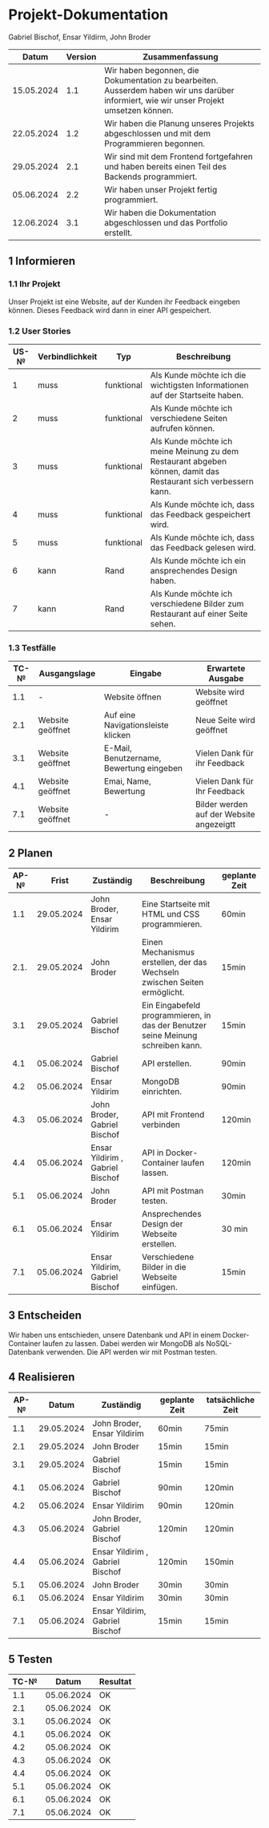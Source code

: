 # Projekt-Dokumentation

Gabriel Bischof, Ensar Yildirm, John Broder

| Datum | Version | Zusammenfassung                                              |
| ----- | ------- | ------------------------------------------------------------ |
|15.05.2024       | 1.1   | Wir haben begonnen, die Dokumentation zu bearbeiten. Ausserdem haben wir uns darüber informiert, wie wir unser Projekt umsetzen können. |
|22.05.2024       | 1.2    | Wir haben die Planung unseres Projekts abgeschlossen und mit dem Programmieren begonnen.|
|29.05.2024       | 2.1   |  Wir sind mit dem Frontend fortgefahren und haben bereits einen Teil des Backends programmiert.|
|05.06.2024       | 2.2   | Wir haben unser Projekt fertig programmiert.|
|12.06.2024       | 3.1   |Wir haben die Dokumentation abgeschlossen und das Portfolio erstellt.|


## 1 Informieren

### 1.1 Ihr Projekt

Unser Projekt ist eine Website, auf der Kunden ihr Feedback eingeben können. Dieses Feedback wird dann in einer API gespeichert.
### 1.2 User Stories

| US-№ | Verbindlichkeit | Typ  | Beschreibung                       |
| ---- | --------------- | ---- | ---------------------------------- |
|1| muss | funktional |Als Kunde möchte ich die wichtigsten Informationen auf der Startseite haben.|
|2| muss | funktional|Als Kunde möchte ich verschiedene Seiten aufrufen können.|
|3| muss | funktional | Als Kunde möchte ich meine Meinung zu dem Restaurant abgeben können, damit das Restaurant sich verbessern kann.
|4| muss | funktional | Als Kunde möchte ich, dass das Feedback gespeichert wird.|
|5| muss | funktional | 	Als Kunde möchte ich, dass das Feedback gelesen wird.|
|6| kann | Rand|Als Kunde möchte ich ein ansprechendes Design haben. |
|7| kann | Rand|	Als Kunde möchte ich verschiedene Bilder zum Restaurant auf einer Seite sehen.|

 
### 1.3 Testfälle

| TC-№ | Ausgangslage | Eingabe | Erwartete Ausgabe |
| ---- | ------------ | ------- | ----------------- |
|1.1|  -                | Website öffnen| Website wird geöffnet|
|2.1| Website geöffnet |Auf eine Navigationsleiste klicken	|Neue Seite wird geöffnet|
|3.1| Website geöffnet | E-Mail, Benutzername, Bewertung eingeben     | Vielen Dank für ihr Feedback|
|4.1| Website geöffnet  | Emai, Name, Bewertung                | Vielen Dank für Ihr Feedback|
|7.1| Website geöffnet| -                                    | Bilder werden auf der Website angezeigtt|
## 2 Planen

| AP-№ | Frist | Zuständig | Beschreibung | geplante Zeit |
| ---- | ----- | --------- | ------------ | ------------- |
|1.1|29.05.2024 |John Broder, Ensar Yildirim |Eine Startseite mit HTML und CSS programmieren. |60min|
|2.1.| 29.05.2024| John Broder| Einen Mechanismus erstellen, der das Wechseln zwischen Seiten ermöglicht.|15min|
|3.1| 29.05.2024| Gabriel Bischof| Ein Eingabefeld programmieren, in das der Benutzer seine Meinung schreiben kann.|15min|
|4.1|05.06.2024|Gabriel Bischof                  |API erstellen.                         |90min|
|4.2|05.06.2024|Ensar Yildirim                   |MongoDB einrichten.                     |90min|
|4.3|05.06.2024|John Broder, Gabriel Bischof     |API mit Frontend verbinden             |120min|
|4.4|05.06.2024| Ensar Yildirim , Gabriel Bischof|API in Docker-Container laufen lassen.    |120min|
|5.1|05.06.2024|John Broder                      |API mit Postman testen.              |30min|
|6.1|05.06.2024| Ensar Yildirim                  | Ansprechendes Design der Webseite erstellen.|30 min|
|7.1|05.06.2024|Ensar Yildirim, Gabriel Bischof  |Verschiedene Bilder in die Webseite einfügen.|15min|

## 3 Entscheiden
Wir haben uns entschieden, unsere Datenbank und API in einem Docker-Container laufen zu lassen. Dabei werden wir MongoDB als NoSQL-Datenbank verwenden.
Die API werden wir mit Postman testen.



## 4 Realisieren

| AP-№ | Datum | Zuständig | geplante Zeit | tatsächliche Zeit |
| ---- | ----- | --------- | ------------- | ----------------- |
|1.1|29.05.2024 |John Broder, Ensar Yildirim     |60min  |75min |
|2.1| 29.05.2024|John Broder| 15min| 15min|
|3.1| 29.05.2024| Gabriel Bischof| 15min|15min|
|4.1|05.06.2024|Gabriel Bischof                  |90min  |120min|
|4.2|05.06.2024|Ensar Yildirim                   |90min  |120min|
|4.3|05.06.2024|John Broder, Gabriel Bischof     |120min |120min|
|4.4|05.06.2024| Ensar Yildirim , Gabriel Bischof|120min |150min|
|5.1|05.06.2024|John Broder                      |30min  |30min |
|6.1|05.06.2024| Ensar Yildirim                   |30min |30min|
|7.1|05.06.2024|Ensar Yildirim, Gabriel Bischof  |15min  |15min |                  


## 5 Testen


| TC-№ | Datum | Resultat |
| ---- | ----- | -------- | 
|1.1| 05.06.2024| OK|
|2.1| 05.06.2024| OK|
|3.1| 05.06.2024| OK|
|4.1| 05.06.2024| OK|
|4.2| 05.06.2024| OK|
|4.3| 05.06.2024| OK|
|4.4| 05.06.2024| OK|
|5.1| 05.06.2024| OK|
|6.1| 05.06.2024| OK|
|7.1| 05.06.2024| OK|
